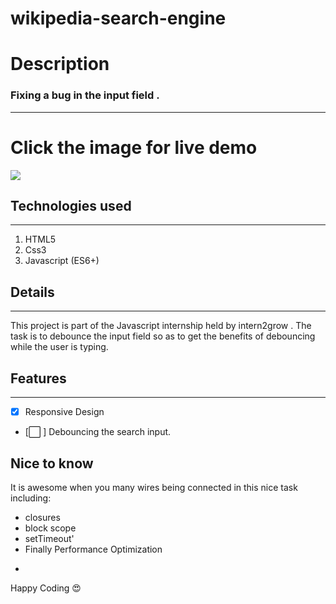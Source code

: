 # wikipedia-search-engine

# Description

### Fixing a bug in the input field .

---

# Click the image for live demo

[<img src='https://th.bing.com/th/id/OIP.H3xdQJplc2jNByqYARsyxwHaD3?w=286&h=180&c=7&r=0&o=5&pid=1.7'>](https://wikipedia-search-engine-xi.vercel.app/)

## Technologies used

---

1. HTML5
2. Css3
3. Javascript (ES6+)

## Details

---

This project is part of the Javascript internship held by intern2grow .
The task is to debounce the input field so as to get the benefits of debouncing while the user is typing.

## Features

---

- [x] Responsive Design
- [⬜ ] Debouncing the search input.

## Nice to know

It is awesome when you many wires being connected in this nice task including:

- closures
- block scope
- setTimeout'
- Finally Performance Optimization

*

Happy Coding 😍
